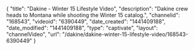 {
    "title": "Dakine - Winter 15 Lifestyle Video",
    "description": "Dakine crew heads to Montana while shooting the Winter 15 catalog.",
    "channelid": "168543",
    "videoid": "6390449",
    "date_created": "1441409188",
    "date_modified": "1441409188",
    "type": "captivate",
    "layout": "channelVideo",
    "url": "\/dakine\/dakine-winter-15-lifestyle-video\/168543-6390449"
}